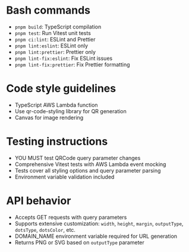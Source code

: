 # Bash commands

- `pnpm build`: TypeScript compilation
- `pnpm test`: Run Vitest unit tests
- `pnpm ci:lint`: ESLint and Prettier
- `pnpm lint:eslint`: ESLint only
- `pnpm lint:prettier`: Prettier only
- `pnpm lint-fix:eslint`: Fix ESLint issues
- `pnpm lint-fix:prettier`: Fix Prettier formatting

# Code style guidelines

- TypeScript AWS Lambda function
- Use qr-code-styling library for QR generation
- Canvas for image rendering

# Testing instructions

- YOU MUST test QRCode query parameter changes
- Comprehensive Vitest tests with AWS Lambda event mocking
- Tests cover all styling options and query parameter parsing
- Environment variable validation included

# API behavior

- Accepts GET requests with query parameters
- Supports extensive customization: `width`, `height`, `margin`, `outputType`, `dotsType`, `dotsColor`, etc.
- DOMAIN_NAME environment variable required for URL generation
- Returns PNG or SVG based on `outputType` parameter
